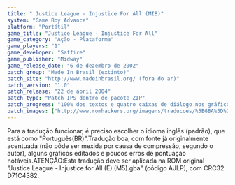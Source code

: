 ```yaml
---
title: " Justice League - Injustice For All (MIB)"
system: "Game Boy Advance"
platform: "Portátil"
game_title: "Justice League - Injustice For All"
game_category: "Ação - Plataforma"
game_players: "1"
game_developer: "Saffire"
game_publisher: "Midway"
game_release_date: "6 de dezembro de 2002"
patch_group: "Made In Brasil (extinto)"
patch_site: "http://www.madeinbrasil.org/ (fora do ar)"
patch_version: "1.0"
patch_release: "22 de abril 2004"
patch_type: "Patch IPS dentro de pacote ZIP"
patch_progress: "100% dos textos e quatro caixas de diálogo nos gráficos"
patch_images: ["http://www.romhackers.org/imagens/traducoes/%5BGBA%5D%20Justice%20League%20-%20Injustice%20For%20All%20-%20MIB%20-%201.png","http://www.romhackers.org/imagens/traducoes/%5BGBA%5D%20Justice%20League%20-%20Injustice%20For%20All%20-%20MIB%20-%202.png","http://www.romhackers.org/imagens/traducoes/%5BGBA%5D%20Justice%20League%20-%20Injustice%20For%20All%20-%20MIB%20-%203.png"]
---
```

Para a tradução funcionar, é preciso escolher o idioma inglês (padrão), que está como "Português(BR)".Tradução boa, com fonte já originalmente acentuada (não pôde ser mexida por causa de compressão, segundo o autor), alguns gráficos editados e poucos erros de pontuação notáveis.ATENÇÃO:Esta tradução deve ser aplicada na ROM original "Justice League - Injustice for All (E) (M5).gba" (código AJLP), com CRC32 D71C4382.